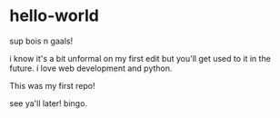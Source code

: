 # hello-world

sup bois n gaals!

i know it's a bit unformal on my first edit but you'll get used to it in the future.
i love web development and python.

This was my first repo!

see ya'll later! bingo.

